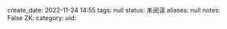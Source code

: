 create_date: 2022-11-24 14:55
tags: null
status: 未阅读 
aliases: null
notes: False
ZK: 
category: 
uid: 
